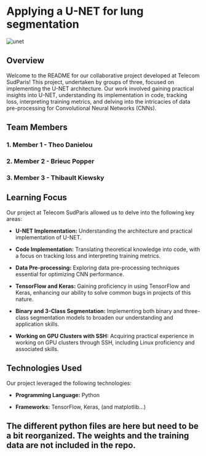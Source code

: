 # Applying a U-NET for lung segmentation
![unet](https://github.com/brieucpopper/lungSegmentationUnet/assets/102361078/6c83ff85-a6b7-4f09-8528-e205dafd101f)


## Overview

Welcome to the README for our collaborative project developed at Telecom SudParis! This project, undertaken by groups of three, focused on implementing the U-NET architecture. Our work involved gaining practical insights into U-NET, understanding its implementation in code, tracking loss, interpreting training metrics, and delving into the intricacies of data pre-processing for Convolutional Neural Networks (CNNs).

## Team Members

### 1. Member 1 - Theo Danielou

### 2. Member 2 - Brieuc Popper

### 3. Member 3 - Thibault Kiewsky

## Learning Focus

Our project at Telecom SudParis allowed us to delve into the following key areas:

- **U-NET Implementation:** Understanding the architecture and practical implementation of U-NET.
  
- **Code Implementation:** Translating theoretical knowledge into code, with a focus on tracking loss and interpreting training metrics.

- **Data Pre-processing:** Exploring data pre-processing techniques essential for optimizing CNN performance.

- **TensorFlow and Keras:** Gaining proficiency in using TensorFlow and Keras, enhancing our ability to solve common bugs in projects of this nature.

- **Binary and 3-Class Segmentation:** Implementing both binary and three-class segmentation models to broaden our understanding and application skills.

- **Working on GPU Clusters with SSH:** Acquiring practical experience in working on GPU clusters through SSH, including Linux proficiency and associated skills.

## Technologies Used

Our project leveraged the following technologies:

- **Programming Language:** Python
  
- **Frameworks:** TensorFlow, Keras, (and matplotlib...)


## The different python files are here but need to be a bit reorganized. The weights and the training data are not included in the repo.
